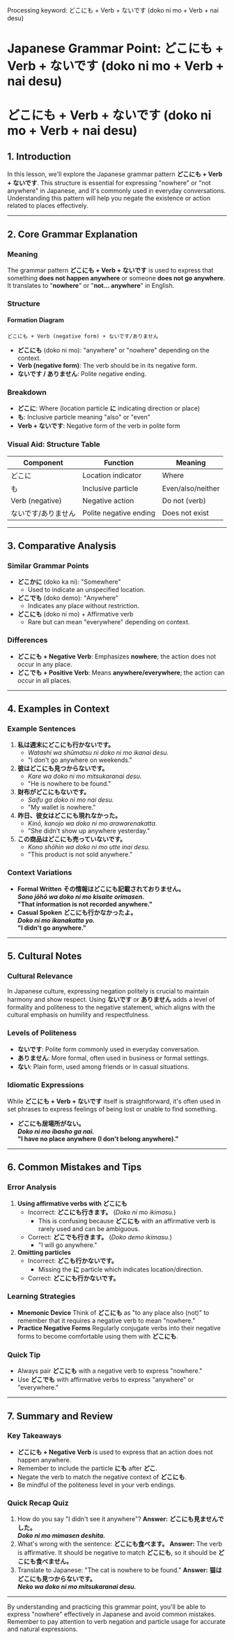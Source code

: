 Processing keyword: どこにも + Verb + ないです (doko ni mo + Verb + nai desu)
# Japanese Grammar Point: どこにも + Verb + ないです (doko ni mo + Verb + nai desu)
# どこにも + Verb + ないです (doko ni mo + Verb + nai desu)
## 1. Introduction
In this lesson, we'll explore the Japanese grammar pattern **どこにも + Verb + ないです**. This structure is essential for expressing "nowhere" or "not anywhere" in Japanese, and it's commonly used in everyday conversations. Understanding this pattern will help you negate the existence or action related to places effectively.

---
## 2. Core Grammar Explanation
### Meaning
The grammar pattern **どこにも + Verb + ないです** is used to express that something **does not happen anywhere** or someone **does not go anywhere**. It translates to "**nowhere**" or "**not... anywhere**" in English.
### Structure
#### Formation Diagram
```
どこにも + Verb (negative form) + ないです/ありません
```
- **どこにも** (doko ni mo): "anywhere" or "nowhere" depending on the context.
- **Verb (negative form)**: The verb should be in its negative form.
- **ないです / ありません**: Polite negative ending.
### Breakdown
- **どこに**: Where (location particle **に** indicating direction or place)
- **も**: Inclusive particle meaning "also" or "even"
- **Verb + ないです**: Negative form of the verb in polite form
### Visual Aid: Structure Table
| Component        | Function                       | Meaning            |
|------------------|--------------------------------|--------------------|
| どこに           | Location indicator             | Where              |
| も               | Inclusive particle             | Even/also/neither  |
| Verb (negative)  | Negative action                | Do not (verb)      |
| ないです/ありません | Polite negative ending        | Does not exist     |
---
## 3. Comparative Analysis
### Similar Grammar Points
- **どこかに** (doko ka ni): "Somewhere"
  - Used to indicate an unspecified location.
- **どこでも** (doko demo): "Anywhere"
  - Indicates any place without restriction.
- **どこにも** (doko ni mo) + Affirmative verb
  - Rare but can mean "everywhere" depending on context.
### Differences
- **どこにも + Negative Verb**: Emphasizes **nowhere**; the action does not occur in any place.
- **どこでも + Positive Verb**: Means **anywhere/everywhere**; the action can occur in all places.
---
## 4. Examples in Context
### Example Sentences
1. **私は週末にどこにも行かないです。**
   - *Watashi wa shūmatsu ni doko ni mo ikanai desu.*
   - "I don't go anywhere on weekends."
2. **彼はどこにも見つからないです。**
   - *Kare wa doko ni mo mitsukaranai desu.*
   - "He is nowhere to be found."
3. **財布がどこにもないです。**
   - *Saifu ga doko ni mo nai desu.*
   - "My wallet is nowhere."
4. **昨日、彼女はどこにも現れなかった。**
   - *Kinō, kanojo wa doko ni mo arawarenakatta.*
   - "She didn't show up anywhere yesterday."
5. **この商品はどこにも売っていないです。**
   - *Kono shōhin wa doko ni mo utte inai desu.*
   - "This product is not sold anywhere."
### Context Variations
- **Formal Written**
  **その情報はどこにも記載されておりません。  
  *Sono jōhō wa doko ni mo kisaite orimasen.*  
  "That information is not recorded anywhere."**
- **Casual Spoken**
  **どこにも行かなかったよ。  
  *Doko ni mo ikanakatta yo.*  
  "I didn't go anywhere."**
---
## 5. Cultural Notes
### Cultural Relevance
In Japanese culture, expressing negation politely is crucial to maintain harmony and show respect. Using **ないです** or **ありません** adds a level of formality and politeness to the negative statement, which aligns with the cultural emphasis on humility and respectfulness.
### Levels of Politeness
- **ないです**: Polite form commonly used in everyday conversation.
- **ありません**: More formal, often used in business or formal settings.
- **ない**: Plain form, used among friends or in casual situations.
### Idiomatic Expressions
While **どこにも + Verb + ないです** itself is straightforward, it's often used in set phrases to express feelings of being lost or unable to find something.
- **どこにも居場所がない。  
  *Doko ni mo ibasho ga nai.*  
  "I have no place anywhere (I don't belong anywhere)."**
---
## 6. Common Mistakes and Tips
### Error Analysis
1. **Using affirmative verbs with どこにも**
   - Incorrect: **どこにも行きます。** (*Doko ni mo ikimasu.*)
     - This is confusing because **どこにも** with an affirmative verb is rarely used and can be ambiguous.
   - Correct: **どこでも行きます。** (*Doko demo ikimasu.*)
     - "I will go anywhere."
2. **Omitting particles**
   - Incorrect: **どこも行かないです。**
     - Missing the **に** particle which indicates location/direction.
   - Correct: **どこにも行かないです。**
### Learning Strategies
- **Mnemonic Device**
  Think of **どこにも** as "to any place also (not)" to remember that it requires a negative verb to mean "nowhere."
- **Practice Negative Forms**
  Regularly conjugate verbs into their negative forms to become comfortable using them with **どこにも**.
### Quick Tip
- Always pair **どこにも** with a negative verb to express "nowhere."
- Use **どこでも** with affirmative verbs to express "anywhere" or "everywhere."
---
## 7. Summary and Review
### Key Takeaways
- **どこにも + Negative Verb** is used to express that an action does not happen anywhere.
- Remember to include the particle **にも** after **どこ**.
- Negate the verb to match the negative context of **どこにも**.
- Be mindful of the politeness level in your verb endings.
### Quick Recap Quiz
1. How do you say "I didn't see it anywhere"?
   **Answer:** **どこにも見ませんでした。  
   *Doko ni mo mimasen deshita.***
2. What's wrong with the sentence: **どこにも食べます。**
   **Answer:** The verb is affirmative. It should be negative to match **どこにも**, so it should be **どこにも食べません。**
3. Translate to Japanese: "The cat is nowhere to be found."
   **Answer:** **猫はどこにも見つからないです。  
   *Neko wa doko ni mo mitsukaranai desu.***
---
By understanding and practicing this grammar point, you'll be able to express "nowhere" effectively in Japanese and avoid common mistakes. Remember to pay attention to verb negation and particle usage for accurate and natural expressions.
